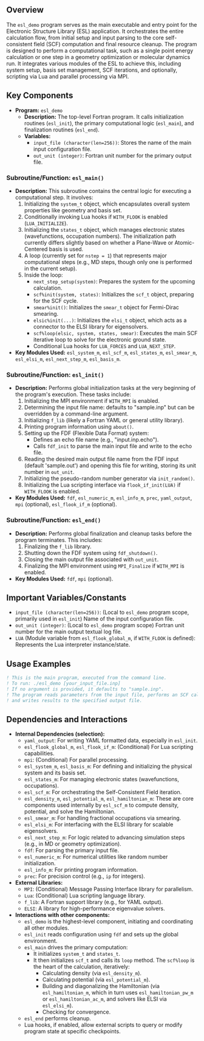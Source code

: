 ## Overview

The `esl_demo` program serves as the main executable and entry point for the Electronic Structure Library (ESL) application. It orchestrates the entire calculation flow, from initial setup and input parsing to the core self-consistent field (SCF) computation and final resource cleanup. The program is designed to perform a computational task, such as a single point energy calculation or one step in a geometry optimization or molecular dynamics run. It integrates various modules of the ESL to achieve this, including system setup, basis set management, SCF iterations, and optionally, scripting via Lua and parallel processing via MPI.

## Key Components

- **Program:** `esl_demo`
    - **Description:** The top-level Fortran program. It calls initialization routines (`esl_init`), the primary computational logic (`esl_main`), and finalization routines (`esl_end`).
    - **Variables:**
        - `input_file (character(len=256))`: Stores the name of the main input configuration file.
        - `out_unit (integer)`: Fortran unit number for the primary output file.

### Subroutine/Function: `esl_main()`

- **Description:** This subroutine contains the central logic for executing a computational step. It involves:
    1.  Initializing the `system_t` object, which encapsulates overall system properties like geometry and basis set.
    2.  Conditionally invoking Lua hooks if `WITH_FLOOK` is enabled (`LUA_INITIALIZE`).
    3.  Initializing the `states_t` object, which manages electronic states (wavefunctions, occupation numbers). The initialization path currently differs slightly based on whether a Plane-Wave or Atomic-Centered basis is used.
    4.  A loop (currently set for `nstep = 1`) that represents major computational steps (e.g., MD steps, though only one is performed in the current setup).
    5.  Inside the loop:
        *   `next_step_setup(system)`: Prepares the system for the upcoming calculation.
        *   `scf%init(system, states)`: Initializes the `scf_t` object, preparing for the SCF cycle.
        *   `smear%init()`: Initializes the `smear_t` object for Fermi-Dirac smearing.
        *   `elsic%init(...)`: Initializes the `elsi_t` object, which acts as a connector to the ELSI library for eigensolvers.
        *   `scf%loop(elsic, system, states, smear)`: Executes the main SCF iterative loop to solve for the electronic ground state.
        *   Conditional Lua hooks for `LUA_FORCES` and `LUA_NEXT_STEP`.
- **Key Modules Used:** `esl_system_m`, `esl_scf_m`, `esl_states_m`, `esl_smear_m`, `esl_elsi_m`, `esl_next_step_m`, `esl_basis_m`.

### Subroutine/Function: `esl_init()`

- **Description:** Performs global initialization tasks at the very beginning of the program's execution. These tasks include:
    1.  Initializing the MPI environment if `WITH_MPI` is enabled.
    2.  Determining the input file name: defaults to "sample.inp" but can be overridden by a command-line argument.
    3.  Initializing `f_lib` (likely a Fortran YAML or general utility library).
    4.  Printing program information using `about()`.
    5.  Setting up the FDF (Flexible Data Format) system:
        *   Defines an echo file name (e.g., "input.inp.echo").
        *   Calls `fdf_init` to parse the main input file and write to the echo file.
    6.  Reading the desired main output file name from the FDF input (default 'sample.out') and opening this file for writing, storing its unit number in `out_unit`.
    7.  Initializing the pseudo-random number generator via `init_random()`.
    8.  Initializing the Lua scripting interface via `flook_if_init(LUA)` if `WITH_FLOOK` is enabled.
- **Key Modules Used:** `fdf`, `esl_numeric_m`, `esl_info_m`, `prec`, `yaml_output`, `mpi` (optional), `esl_flook_if_m` (optional).

### Subroutine/Function: `esl_end()`

- **Description:** Performs global finalization and cleanup tasks before the program terminates. This includes:
    1.  Finalizing the `f_lib` library.
    2.  Shutting down the FDF system using `fdf_shutdown()`.
    3.  Closing the main output file associated with `out_unit`.
    4.  Finalizing the MPI environment using `MPI_Finalize` if `WITH_MPI` is enabled.
- **Key Modules Used:** `fdf`, `mpi` (optional).

## Important Variables/Constants

- `input_file (character(len=256))`: (Local to `esl_demo` program scope, primarily used in `esl_init`) Name of the input configuration file.
- `out_unit (integer)`: (Local to `esl_demo` program scope) Fortran unit number for the main output textual log file.
- `LUA` (Module variable from `esl_flook_global_m`, if `WITH_FLOOK` is defined): Represents the Lua interpreter instance/state.

## Usage Examples

```fortran
! This is the main program, executed from the command line.
! To run: ./esl_demo [your_input_file.inp]
! If no argument is provided, it defaults to "sample.inp".
! The program reads parameters from the input file, performs an SCF calculation,
! and writes results to the specified output file.
```

## Dependencies and Interactions

- **Internal Dependencies (selection):**
    - `yaml_output`: For writing YAML formatted data, especially in `esl_init`.
    - `esl_flook_global_m`, `esl_flook_if_m`: (Conditional) For Lua scripting capabilities.
    - `mpi`: (Conditional) For parallel processing.
    - `esl_system_m`, `esl_basis_m`: For defining and initializing the physical system and its basis set.
    - `esl_states_m`: For managing electronic states (wavefunctions, occupations).
    - `esl_scf_m`: For orchestrating the Self-Consistent Field iteration.
    - `esl_density_m`, `esl_potential_m`, `esl_hamiltonian_m`: These are core components used internally by `esl_scf_m` to compute density, potential, and solve the Hamiltonian.
    - `esl_smear_m`: For handling fractional occupations via smearing.
    - `esl_elsi_m`: For interfacing with the ELSI library for scalable eigensolvers.
    - `esl_next_step_m`: For logic related to advancing simulation steps (e.g., in MD or geometry optimization).
    - `fdf`: For parsing the primary input file.
    - `esl_numeric_m`: For numerical utilities like random number initialization.
    - `esl_info_m`: For printing program information.
    - `prec`: For precision control (e.g., `ip` for integers).
- **External Libraries:**
    - `MPI`: (Conditional) Message Passing Interface library for parallelism.
    - `Lua`: (Conditional) Lua scripting language library.
    - `f_lib`: A Fortran support library (e.g., for YAML output).
    - `ELSI`: A library for high-performance eigenvalue solvers.
- **Interactions with other components:**
    - `esl_demo` is the highest-level component, initiating and coordinating all other modules.
    - `esl_init` reads configuration using `fdf` and sets up the global environment.
    - `esl_main` drives the primary computation:
        - It initializes `system_t` and `states_t`.
        - It then initializes `scf_t` and calls its `loop` method. The `scf%loop` is the heart of the calculation, iteratively:
            - Calculating density (via `esl_density_m`).
            - Calculating potential (via `esl_potential_m`).
            - Building and diagonalizing the Hamiltonian (via `esl_hamiltonian_m`, which in turn uses `esl_hamiltonian_pw_m` or `esl_hamiltonian_ac_m`, and solvers like ELSI via `esl_elsi_m`).
            - Checking for convergence.
    - `esl_end` performs cleanup.
    - Lua hooks, if enabled, allow external scripts to query or modify program state at specific checkpoints.
